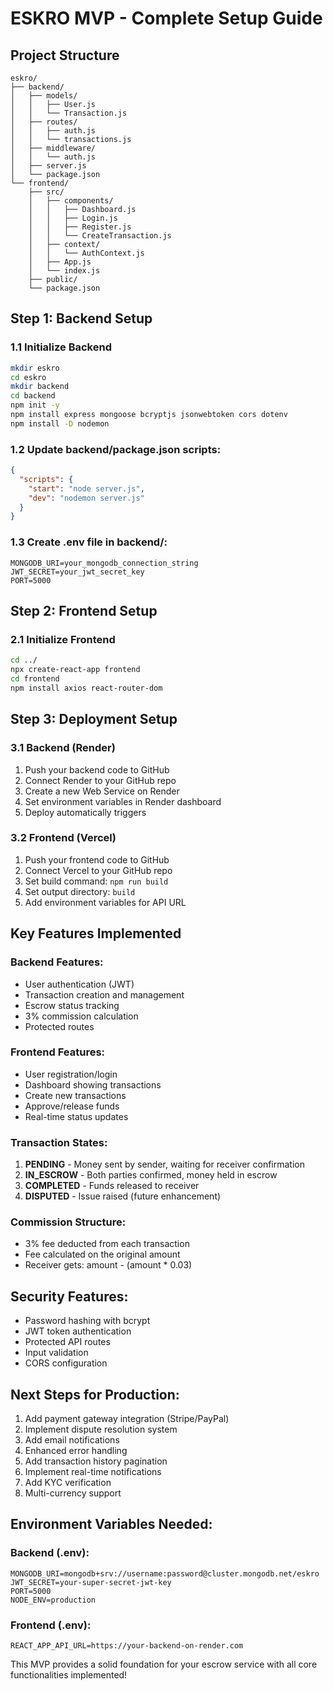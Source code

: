 # ESKRO MVP - Complete Setup Guide

## Project Structure
```
eskro/
├── backend/
│   ├── models/
│   │   ├── User.js
│   │   └── Transaction.js
│   ├── routes/
│   │   ├── auth.js
│   │   └── transactions.js
│   ├── middleware/
│   │   └── auth.js
│   ├── server.js
│   └── package.json
└── frontend/
    ├── src/
    │   ├── components/
    │   │   ├── Dashboard.js
    │   │   ├── Login.js
    │   │   ├── Register.js
    │   │   └── CreateTransaction.js
    │   ├── context/
    │   │   └── AuthContext.js
    │   ├── App.js
    │   └── index.js
    ├── public/
    └── package.json
```

## Step 1: Backend Setup

### 1.1 Initialize Backend
```bash
mkdir eskro
cd eskro
mkdir backend
cd backend
npm init -y
npm install express mongoose bcryptjs jsonwebtoken cors dotenv
npm install -D nodemon
```

### 1.2 Update backend/package.json scripts:
```json
{
  "scripts": {
    "start": "node server.js",
    "dev": "nodemon server.js"
  }
}
```

### 1.3 Create .env file in backend/:
```
MONGODB_URI=your_mongodb_connection_string
JWT_SECRET=your_jwt_secret_key
PORT=5000
```

## Step 2: Frontend Setup

### 2.1 Initialize Frontend
```bash
cd ../
npx create-react-app frontend
cd frontend
npm install axios react-router-dom
```

## Step 3: Deployment Setup

### 3.1 Backend (Render)
1. Push your backend code to GitHub
2. Connect Render to your GitHub repo
3. Create a new Web Service on Render
4. Set environment variables in Render dashboard
5. Deploy automatically triggers

### 3.2 Frontend (Vercel)
1. Push your frontend code to GitHub
2. Connect Vercel to your GitHub repo
3. Set build command: `npm run build`
4. Set output directory: `build`
5. Add environment variables for API URL

## Key Features Implemented

### Backend Features:
- User authentication (JWT)
- Transaction creation and management
- Escrow status tracking
- 3% commission calculation
- Protected routes

### Frontend Features:
- User registration/login
- Dashboard showing transactions
- Create new transactions
- Approve/release funds
- Real-time status updates

### Transaction States:
1. **PENDING** - Money sent by sender, waiting for receiver confirmation
2. **IN_ESCROW** - Both parties confirmed, money held in escrow
3. **COMPLETED** - Funds released to receiver
4. **DISPUTED** - Issue raised (future enhancement)

### Commission Structure:
- 3% fee deducted from each transaction
- Fee calculated on the original amount
- Receiver gets: amount - (amount * 0.03)

## Security Features:
- Password hashing with bcrypt
- JWT token authentication
- Protected API routes
- Input validation
- CORS configuration

## Next Steps for Production:
1. Add payment gateway integration (Stripe/PayPal)
2. Implement dispute resolution system
3. Add email notifications
4. Enhanced error handling
5. Add transaction history pagination
6. Implement real-time notifications
7. Add KYC verification
8. Multi-currency support

## Environment Variables Needed:

### Backend (.env):
```
MONGODB_URI=mongodb+srv://username:password@cluster.mongodb.net/eskro
JWT_SECRET=your-super-secret-jwt-key
PORT=5000
NODE_ENV=production
```

### Frontend (.env):
```
REACT_APP_API_URL=https://your-backend-on-render.com
```

This MVP provides a solid foundation for your escrow service with all core functionalities implemented!
